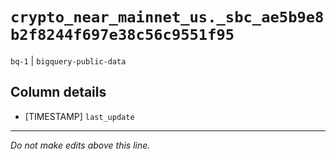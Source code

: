 # `crypto_near_mainnet_us._sbc_ae5b9e8b2f8244f697e38c56c9551f95`
`bq-1` | `bigquery-public-data`

## Column details
* [TIMESTAMP] `last_update`

-------------------------------------------------------------------------------
*Do not make edits above this line.*
